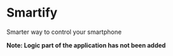 # Smartify
Smarter way to control your smartphone                               

****Note: Logic part of the application has not been added****

